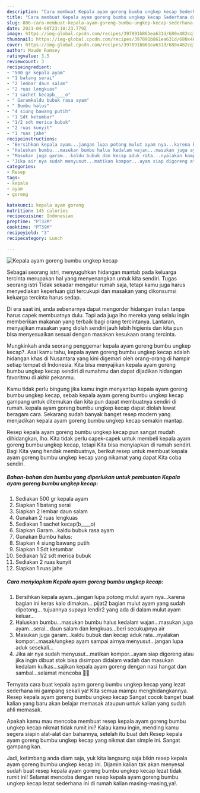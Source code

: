 ```yaml
---
description: "Cara membuat Kepala ayam goreng bumbu ungkep kecap Sederhana dan Mudah Dibuat"
title: "Cara membuat Kepala ayam goreng bumbu ungkep kecap Sederhana dan Mudah Dibuat"
slug: 806-cara-membuat-kepala-ayam-goreng-bumbu-ungkep-kecap-sederhana-dan-mudah-dibuat
date: 2021-04-08T23:10:23.779Z
image: https://img-global.cpcdn.com/recipes/397891b861ea631d/680x482cq70/kepala-ayam-goreng-bumbu-ungkep-kecap-foto-resep-utama.jpg
thumbnail: https://img-global.cpcdn.com/recipes/397891b861ea631d/680x482cq70/kepala-ayam-goreng-bumbu-ungkep-kecap-foto-resep-utama.jpg
cover: https://img-global.cpcdn.com/recipes/397891b861ea631d/680x482cq70/kepala-ayam-goreng-bumbu-ungkep-kecap-foto-resep-utama.jpg
author: Maude Ramsey
ratingvalue: 3.5
reviewcount: 3
recipeingredient:
- "500 gr kepala ayam"
- "1 batang serai"
- "2 lembar daun salam"
- "2 ruas lengkuas"
- "1 sachet kecapb____o"
- " Garamkaldu bubuk rasa ayam"
- " Bumbu halus"
- "4 siung bawang putih"
- "1 Sdt ketumbar"
- "1/2 sdt merica bubuk"
- "2 ruas kunyit"
- "1 ruas jahe"
recipeinstructions:
- "Bersihkan kepala ayam...jangan lupa potong mulut ayam nya...karena bagian ini keras kalo dimakan... pijat2 bagian mulut ayam yang sudah dipotong... tujuannya supaya lendir2 yang ada di dalam mulut ayam keluar..."
- "Haluskan bumbu...masukan bumbu halus kedalam wajan...masukan juga ayam...serai...daun salam dan lengkuas...beri secukupnya air"
- "Masukan juga garam...kaldu bubuk dan kecap aduk rata...nyalakan kompor...masak/ungkep ayam sampai airnya menyusut...jangan lupa aduk sesekali..."
- "Jika air nya sudah menyusut...matikan kompor...ayam siap digoreng atau jika ingin dibuat stok bisa disimpan didalam wadah dan masukan kedalam kulkas...sajikan kepala ayam goreng dengan nasi hangat dan sambal...selamat mencoba 🤗💐"
categories:
- Resep
tags:
- kepala
- ayam
- goreng

katakunci: kepala ayam goreng 
nutrition: 145 calories
recipecuisine: Indonesian
preptime: "PT32M"
cooktime: "PT39M"
recipeyield: "3"
recipecategory: Lunch

---
```



![Kepala ayam goreng bumbu ungkep kecap](https://img-global.cpcdn.com/recipes/397891b861ea631d/680x482cq70/kepala-ayam-goreng-bumbu-ungkep-kecap-foto-resep-utama.jpg)

Sebagai seorang istri, menyuguhkan hidangan mantab pada keluarga tercinta merupakan hal yang menyenangkan untuk kita sendiri. Tugas seorang istri Tidak sekadar mengatur rumah saja, tetapi kamu juga harus menyediakan keperluan gizi tercukupi dan masakan yang dikonsumsi keluarga tercinta harus sedap.

Di era  saat ini, anda sebenarnya dapat mengorder hidangan instan tanpa harus capek membuatnya dulu. Tapi ada juga lho mereka yang selalu ingin memberikan makanan yang terbaik bagi orang tercintanya. Lantaran, menyajikan masakan yang diolah sendiri jauh lebih higienis dan kita pun bisa menyesuaikan sesuai dengan masakan kesukaan orang tercinta. 



Mungkinkah anda seorang penggemar kepala ayam goreng bumbu ungkep kecap?. Asal kamu tahu, kepala ayam goreng bumbu ungkep kecap adalah hidangan khas di Nusantara yang kini digemari oleh orang-orang di hampir setiap tempat di Indonesia. Kita bisa menyajikan kepala ayam goreng bumbu ungkep kecap sendiri di rumahmu dan dapat dijadikan hidangan favoritmu di akhir pekanmu.

Kamu tidak perlu bingung jika kamu ingin menyantap kepala ayam goreng bumbu ungkep kecap, sebab kepala ayam goreng bumbu ungkep kecap gampang untuk ditemukan dan kita pun dapat membuatnya sendiri di rumah. kepala ayam goreng bumbu ungkep kecap dapat diolah lewat beragam cara. Sekarang sudah banyak banget resep modern yang menjadikan kepala ayam goreng bumbu ungkep kecap semakin mantap.

Resep kepala ayam goreng bumbu ungkep kecap pun sangat mudah dihidangkan, lho. Kita tidak perlu capek-capek untuk membeli kepala ayam goreng bumbu ungkep kecap, tetapi Kita bisa menyiapkan di rumah sendiri. Bagi Kita yang hendak membuatnya, berikut resep untuk membuat kepala ayam goreng bumbu ungkep kecap yang nikamat yang dapat Kita coba sendiri.

<!--inarticleads1-->

##### Bahan-bahan dan bumbu yang diperlukan untuk pembuatan Kepala ayam goreng bumbu ungkep kecap:

1. Sediakan 500 gr kepala ayam
1. Siapkan 1 batang serai
1. Siapkan 2 lembar daun salam
1. Gunakan 2 ruas lengkuas
1. Sediakan 1 sachet kecap(b____o)
1. Siapkan  Garam...kaldu bubuk rasa ayam
1. Gunakan  Bumbu halus:
1. Siapkan 4 siung bawang putih
1. Siapkan 1 Sdt ketumbar
1. Sediakan 1/2 sdt merica bubuk
1. Sediakan 2 ruas kunyit
1. Siapkan 1 ruas jahe




<!--inarticleads2-->

##### Cara menyiapkan Kepala ayam goreng bumbu ungkep kecap:

1. Bersihkan kepala ayam...jangan lupa potong mulut ayam nya...karena bagian ini keras kalo dimakan... pijat2 bagian mulut ayam yang sudah dipotong... tujuannya supaya lendir2 yang ada di dalam mulut ayam keluar...
1. Haluskan bumbu...masukan bumbu halus kedalam wajan...masukan juga ayam...serai...daun salam dan lengkuas...beri secukupnya air
1. Masukan juga garam...kaldu bubuk dan kecap aduk rata...nyalakan kompor...masak/ungkep ayam sampai airnya menyusut...jangan lupa aduk sesekali...
1. Jika air nya sudah menyusut...matikan kompor...ayam siap digoreng atau jika ingin dibuat stok bisa disimpan didalam wadah dan masukan kedalam kulkas...sajikan kepala ayam goreng dengan nasi hangat dan sambal...selamat mencoba 🤗💐




Ternyata cara buat kepala ayam goreng bumbu ungkep kecap yang lezat sederhana ini gampang sekali ya! Kita semua mampu menghidangkannya. Resep kepala ayam goreng bumbu ungkep kecap Sangat cocok banget buat kalian yang baru akan belajar memasak ataupun untuk kalian yang sudah ahli memasak.

Apakah kamu mau mencoba membuat resep kepala ayam goreng bumbu ungkep kecap nikmat tidak rumit ini? Kalau kamu ingin, mending kamu segera siapin alat-alat dan bahannya, setelah itu buat deh Resep kepala ayam goreng bumbu ungkep kecap yang nikmat dan simple ini. Sangat gampang kan. 

Jadi, ketimbang anda diam saja, yuk kita langsung saja bikin resep kepala ayam goreng bumbu ungkep kecap ini. Dijamin kalian tak akan menyesal sudah buat resep kepala ayam goreng bumbu ungkep kecap lezat tidak rumit ini! Selamat mencoba dengan resep kepala ayam goreng bumbu ungkep kecap lezat sederhana ini di rumah kalian masing-masing,ya!.

